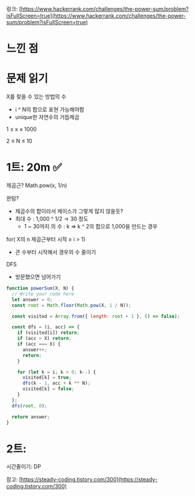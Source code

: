 링크: [https://www.hackerrank.com/challenges/the-power-sum/problem?isFullScreen=true](https://www.hackerrank.com/challenges/the-power-sum/problem?isFullScreen=true)

# 느낀 점

# 문제 읽기

X를 찾을 수 있는 방법의 수

- i ^ N의 합으로 표현 가능해야함
- unique한 자연수의 거듭제곱

1 ≤ x ≤ 1000

2 ≤ N ≤ 10

# 1트: 20m ✅

제곱근? Math.pow(x, 1/n)

완탐?

- 제곱수의 합이라서 케이스가 그렇게 많지 않을듯?
- 최대 수 : 1,000 ^ 1/2 → 30 정도
  - 1 ~ 30까지 의 수 : k ⇒ k ^ 2의 합으로 1,000을 만드는 경우

for( X의 n 제곱근부터 시작 ≥ i > 1)

- 큰 수부터 시작해서 경우의 수 줄이기

DFS

- 방문했으면 넘어가기

```jsx
function powerSum(X, N) {
  // Write your code here
  let answer = 0;
  const root = Math.floor(Math.pow(X, 1 / N));

  const visited = Array.from({ length: root + 1 }, () => false);

  const dfs = (i, acc) => {
    if (visited[i]) return;
    if (acc > X) return;
    if (acc === X) {
      answer++;
      return;
    }

    for (let k = i; k > 0; k--) {
      visited[k] = true;
      dfs(k - 1, acc + k ** N);
      visited[k] = false;
    }
  };
  dfs(root, 0);

  return answer;
}
```

# 2트:

시간줄이기: DP

참고: [https://steady-coding.tistory.com/300](https://steady-coding.tistory.com/300)
